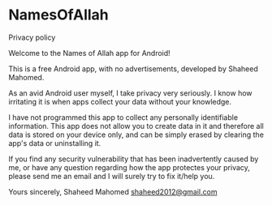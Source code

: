 # NamesOfAllah

Privacy policy

Welcome to the Names of Allah app for Android!

This is a free Android app, with no advertisements, developed by Shaheed Mahomed. 

As an avid Android user myself, I take privacy very seriously. I know how irritating it is when apps collect your data without your knowledge.

I have not programmed this app to collect any personally identifiable information. This app does not allow you to create data in it and therefore all data is stored on your device only, and can be simply erased by clearing the app's data or uninstalling it.

If you find any security vulnerability that has been inadvertently caused by me, or have any question regarding how the app protectes your privacy, please send me an email and I will surely try to fix it/help you.

Yours sincerely,
Shaheed Mahomed
shaheed2012@gmail.com
